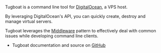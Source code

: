 Tugboat is a command line tool for [DigitalOcean](https://www.digitalocean.com),
a VPS host.

By leveraging DigitalOcean's API, you can quickly create, destroy and
manage virtual servers.

Tugboat leverages the [Middleware](http://en.wikipedia.org/wiki/Middleware)
pattern to effectively deal with common issues while developing command
line clients.

- Tugboat documentation and source on [GitHub](https://github.com/pearkes/tugboat)
